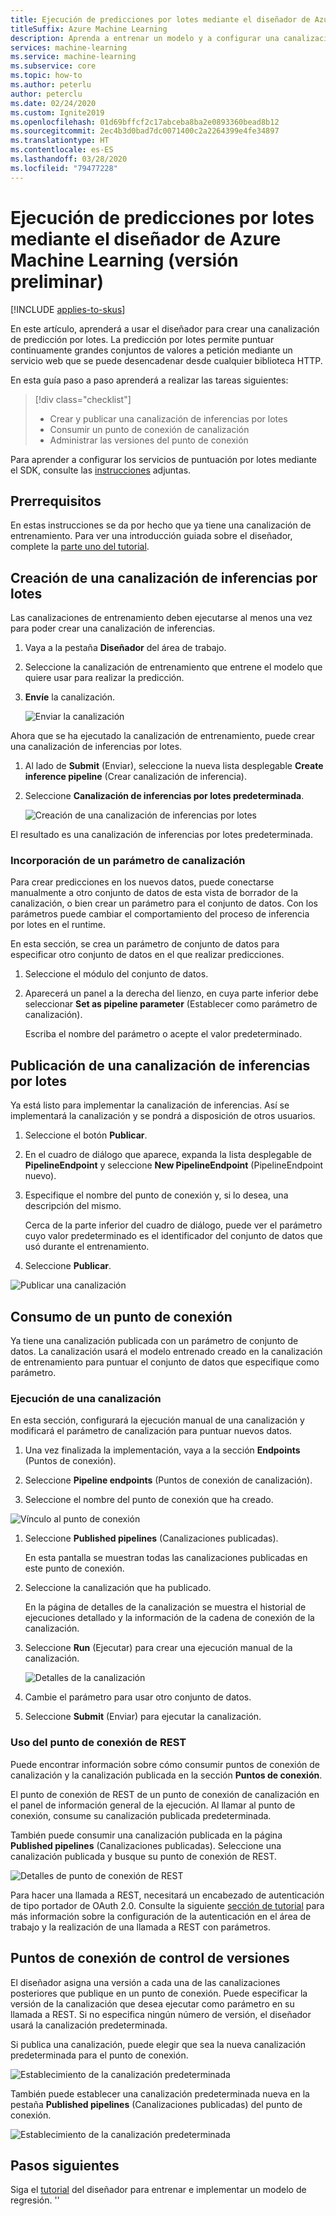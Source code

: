 ```yaml
---
title: Ejecución de predicciones por lotes mediante el diseñador de Azure Machine Learning (versión preliminar)
titleSuffix: Azure Machine Learning
description: Aprenda a entrenar un modelo y a configurar una canalización de predicción por lotes mediante el diseñador. Implemente la canalización como servicio web con parámetros que se pueda desencadenar desde cualquier biblioteca HTTP.
services: machine-learning
ms.service: machine-learning
ms.subservice: core
ms.topic: how-to
ms.author: peterlu
author: peterclu
ms.date: 02/24/2020
ms.custom: Ignite2019
ms.openlocfilehash: 01d69bffcf2c17abceba8ba2e0893360bead8b12
ms.sourcegitcommit: 2ec4b3d0bad7dc0071400c2a2264399e4fe34897
ms.translationtype: HT
ms.contentlocale: es-ES
ms.lasthandoff: 03/28/2020
ms.locfileid: "79477228"
---
```

# <a name="run-batch-predictions-using-azure-machine-learning-designer-preview"></a>Ejecución de predicciones por lotes mediante el diseñador de Azure Machine Learning (versión preliminar)
[!INCLUDE [applies-to-skus](../../includes/aml-applies-to-enterprise-sku.md)]

En este artículo, aprenderá a usar el diseñador para crear una canalización de predicción por lotes. La predicción por lotes permite puntuar continuamente grandes conjuntos de valores a petición mediante un servicio web que se puede desencadenar desde cualquier biblioteca HTTP.

En esta guía paso a paso aprenderá a realizar las tareas siguientes:

> [!div class="checklist"]
> * Crear y publicar una canalización de inferencias por lotes
> * Consumir un punto de conexión de canalización
> * Administrar las versiones del punto de conexión

Para aprender a configurar los servicios de puntuación por lotes mediante el SDK, consulte las [instrucciones](how-to-run-batch-predictions.md) adjuntas.

## <a name="prerequisites"></a>Prerrequisitos

En estas instrucciones se da por hecho que ya tiene una canalización de entrenamiento. Para ver una introducción guiada sobre el diseñador, complete la [parte uno del tutorial](tutorial-designer-automobile-price-train-score.md). 

## <a name="create-a-batch-inference-pipeline"></a>Creación de una canalización de inferencias por lotes

Las canalizaciones de entrenamiento deben ejecutarse al menos una vez para poder crear una canalización de inferencias.

1. Vaya a la pestaña **Diseñador** del área de trabajo.

1. Seleccione la canalización de entrenamiento que entrene el modelo que quiere usar para realizar la predicción.

1. **Envíe** la canalización.

    ![Enviar la canalización](./media/how-to-run-batch-predictions-designer/run-training-pipeline.png)

Ahora que se ha ejecutado la canalización de entrenamiento, puede crear una canalización de inferencias por lotes.

1. Al lado de **Submit** (Enviar), seleccione la nueva lista desplegable **Create inference pipeline** (Crear canalización de inferencia).

1. Seleccione **Canalización de inferencias por lotes predeterminada**.

    ![Creación de una canalización de inferencias por lotes](./media/how-to-run-batch-predictions-designer/create-batch-inference.png)
    
El resultado es una canalización de inferencias por lotes predeterminada. 

### <a name="add-a-pipeline-parameter"></a>Incorporación de un parámetro de canalización

Para crear predicciones en los nuevos datos, puede conectarse manualmente a otro conjunto de datos de esta vista de borrador de la canalización, o bien crear un parámetro para el conjunto de datos. Con los parámetros puede cambiar el comportamiento del proceso de inferencia por lotes en el runtime.

En esta sección, se crea un parámetro de conjunto de datos para especificar otro conjunto de datos en el que realizar predicciones.

1. Seleccione el módulo del conjunto de datos.

1. Aparecerá un panel a la derecha del lienzo, en cuya parte inferior debe seleccionar **Set as pipeline parameter** (Establecer como parámetro de canalización).
   
    Escriba el nombre del parámetro o acepte el valor predeterminado.

## <a name="publish-your-batch-inferencing-pipeline"></a>Publicación de una canalización de inferencias por lotes

Ya está listo para implementar la canalización de inferencias. Así se implementará la canalización y se pondrá a disposición de otros usuarios.

1. Seleccione el botón **Publicar**.

1. En el cuadro de diálogo que aparece, expanda la lista desplegable de **PipelineEndpoint** y seleccione **New PipelineEndpoint** (PipelineEndpoint nuevo).

1. Especifique el nombre del punto de conexión y, si lo desea, una descripción del mismo.

    Cerca de la parte inferior del cuadro de diálogo, puede ver el parámetro cuyo valor predeterminado es el identificador del conjunto de datos que usó durante el entrenamiento.

1. Seleccione **Publicar**.

![Publicar una canalización](./media/how-to-run-batch-predictions-designer/publish-inference-pipeline.png)


## <a name="consume-an-endpoint"></a>Consumo de un punto de conexión

Ya tiene una canalización publicada con un parámetro de conjunto de datos. La canalización usará el modelo entrenado creado en la canalización de entrenamiento para puntuar el conjunto de datos que especifique como parámetro.

### <a name="submit-a-pipeline-run"></a>Ejecución de una canalización 

En esta sección, configurará la ejecución manual de una canalización y modificará el parámetro de canalización para puntuar nuevos datos. 

1. Una vez finalizada la implementación, vaya a la sección **Endpoints** (Puntos de conexión).

1. Seleccione **Pipeline endpoints** (Puntos de conexión de canalización).

1. Seleccione el nombre del punto de conexión que ha creado.

![Vínculo al punto de conexión](./media/how-to-run-batch-predictions-designer/manage-endpoints.png)

1. Seleccione **Published pipelines** (Canalizaciones publicadas).

    En esta pantalla se muestran todas las canalizaciones publicadas en este punto de conexión.

1. Seleccione la canalización que ha publicado.

    En la página de detalles de la canalización se muestra el historial de ejecuciones detallado y la información de la cadena de conexión de la canalización. 
    
1. Seleccione **Run** (Ejecutar) para crear una ejecución manual de la canalización.

    ![Detalles de la canalización](./media/how-to-run-batch-predictions-designer/submit-manual-run.png)
    
1. Cambie el parámetro para usar otro conjunto de datos.
    
1. Seleccione **Submit** (Enviar) para ejecutar la canalización.

### <a name="use-the-rest-endpoint"></a>Uso del punto de conexión de REST

Puede encontrar información sobre cómo consumir puntos de conexión de canalización y la canalización publicada en la sección **Puntos de conexión**.

El punto de conexión de REST de un punto de conexión de canalización en el panel de información general de la ejecución. Al llamar al punto de conexión, consume su canalización publicada predeterminada.

También puede consumir una canalización publicada en la página **Published pipelines** (Canalizaciones publicadas). Seleccione una canalización publicada y busque su punto de conexión de REST. 

![Detalles de punto de conexión de REST](./media/how-to-run-batch-predictions-designer/rest-endpoint-details.png)

Para hacer una llamada a REST, necesitará un encabezado de autenticación de tipo portador de OAuth 2.0. Consulte la siguiente [sección de tutorial](tutorial-pipeline-batch-scoring-classification.md#publish-and-run-from-a-rest-endpoint) para más información sobre la configuración de la autenticación en el área de trabajo y la realización de una llamada a REST con parámetros.

## <a name="versioning-endpoints"></a>Puntos de conexión de control de versiones

El diseñador asigna una versión a cada una de las canalizaciones posteriores que publique en un punto de conexión. Puede especificar la versión de la canalización que desea ejecutar como parámetro en su llamada a REST. Si no especifica ningún número de versión, el diseñador usará la canalización predeterminada.

Si publica una canalización, puede elegir que sea la nueva canalización predeterminada para el punto de conexión.

![Establecimiento de la canalización predeterminada](./media/how-to-run-batch-predictions-designer/set-default-pipeline.png)

También puede establecer una canalización predeterminada nueva en la pestaña **Published pipelines** (Canalizaciones publicadas) del punto de conexión.

![Establecimiento de la canalización predeterminada](./media/how-to-run-batch-predictions-designer/set-new-default-pipeline.png)

## <a name="next-steps"></a>Pasos siguientes

Siga el [tutorial](tutorial-designer-automobile-price-train-score.md) del diseñador para entrenar e implementar un modelo de regresión.
''